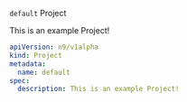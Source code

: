 `default` Project

This is an example Project!

```yaml
apiVersion: n9/v1alpha
kind: Project
metadata:
  name: default
spec:
  description: This is an example Project!
```